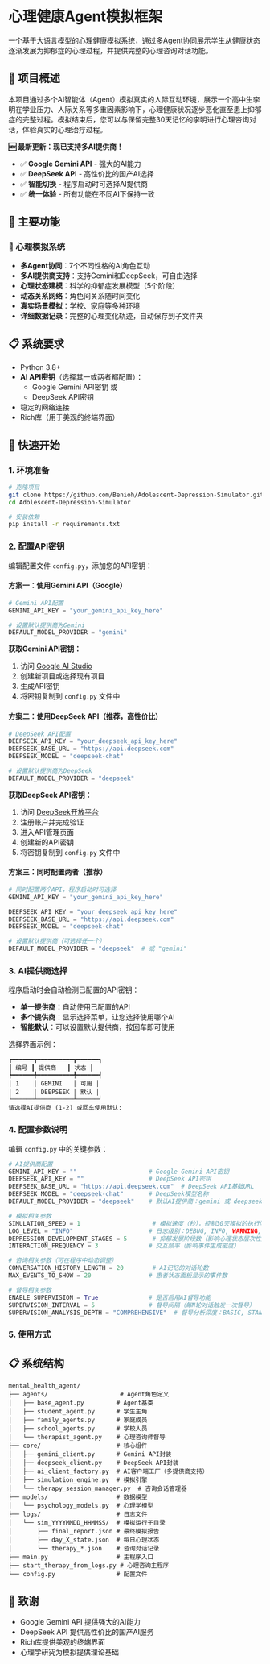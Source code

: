 # 心理健康Agent模拟框架

一个基于大语言模型的心理健康模拟系统，通过多Agent协同展示学生从健康状态逐渐发展为抑郁症的心理过程，并提供完整的心理咨询对话功能。

## 📖 项目概述

本项目通过多个AI智能体（Agent）模拟真实的人际互动环境，展示一个高中生李明在学业压力、人际关系等多重因素影响下，心理健康状况逐步恶化直至患上抑郁症的完整过程。模拟结束后，您可以与保留完整30天记忆的李明进行心理咨询对话，体验真实的心理治疗过程。

**🆕 最新更新：现已支持多AI提供商！**
- ✅ **Google Gemini API** - 强大的AI能力
- ✅ **DeepSeek API** - 高性价比的国产AI选择  
- ✅ **智能切换** - 程序启动时可选择AI提供商
- ✅ **统一体验** - 所有功能在不同AI下保持一致

## 🎯 主要功能

### 🏥 心理模拟系统
- **多Agent协同**：7个不同性格的AI角色互动
- **多AI提供商支持**：支持Gemini和DeepSeek，可自由选择
- **心理状态建模**：科学的抑郁症发展模型（5个阶段）
- **动态关系网络**：角色间关系随时间变化
- **真实场景模拟**：学校、家庭等多种环境
- **详细数据记录**：完整的心理变化轨迹，自动保存到子文件夹

## 📋 系统要求

- Python 3.8+
- **AI API密钥**（选择其一或两者都配置）：
  - Google Gemini API密钥 或
  - DeepSeek API密钥
- 稳定的网络连接
- Rich库（用于美观的终端界面）

## 🚀 快速开始

### 1. 环境准备

```bash
# 克隆项目
git clone https://github.com/Benioh/Adolescent-Depression-Simulator.git
cd Adolescent-Depression-Simulator

# 安装依赖
pip install -r requirements.txt
```

### 2. 配置API密钥

编辑配置文件 `config.py`，添加您的API密钥：

#### 方案一：使用Gemini API（Google）
```python
# Gemini API配置
GEMINI_API_KEY = "your_gemini_api_key_here"

# 设置默认提供商为Gemini
DEFAULT_MODEL_PROVIDER = "gemini"
```

**获取Gemini API密钥：**
1. 访问 [Google AI Studio](https://makersuite.google.com/)
2. 创建新项目或选择现有项目
3. 生成API密钥
4. 将密钥复制到 `config.py` 文件中

#### 方案二：使用DeepSeek API（推荐，高性价比）
```python
# DeepSeek API配置
DEEPSEEK_API_KEY = "your_deepseek_api_key_here"
DEEPSEEK_BASE_URL = "https://api.deepseek.com"
DEEPSEEK_MODEL = "deepseek-chat"

# 设置默认提供商为DeepSeek
DEFAULT_MODEL_PROVIDER = "deepseek"
```

**获取DeepSeek API密钥：**
1. 访问 [DeepSeek开放平台](https://platform.deepseek.com/)
2. 注册账户并完成验证
3. 进入API管理页面
4. 创建新的API密钥
5. 将密钥复制到 `config.py` 文件中

#### 方案三：同时配置两者（推荐）
```python
# 同时配置两个API，程序启动时可选择
GEMINI_API_KEY = "your_gemini_api_key_here"

DEEPSEEK_API_KEY = "your_deepseek_api_key_here"  
DEEPSEEK_BASE_URL = "https://api.deepseek.com"
DEEPSEEK_MODEL = "deepseek-chat"

# 设置默认提供商（可选择任一个）
DEFAULT_MODEL_PROVIDER = "deepseek"  # 或 "gemini"
```

### 3. AI提供商选择

程序启动时会自动检测已配置的API密钥：

- **单一提供商**：自动使用已配置的API
- **多个提供商**：显示选择菜单，让您选择使用哪个AI
- **智能默认**：可以设置默认提供商，按回车即可使用

选择界面示例：
```
┏━━━━━━┳━━━━━━━━━━┳━━━━━━┓
┃ 编号 ┃ 提供商   ┃ 状态 ┃
┡━━━━━━╇━━━━━━━━━━╇━━━━━━┩
│ 1    │ GEMINI   │ 可用 │
│ 2    │ DEEPSEEK │ 默认 │
└──────┴──────────┴──────┘
请选择AI提供商 (1-2) 或回车使用默认:
```

### 4. 配置参数说明

编辑 `config.py` 中的关键参数：

```python
# AI提供商配置
GEMINI_API_KEY = ""                    # Google Gemini API密钥
DEEPSEEK_API_KEY = ""                  # DeepSeek API密钥  
DEEPSEEK_BASE_URL = "https://api.deepseek.com"  # DeepSeek API基础URL
DEEPSEEK_MODEL = "deepseek-chat"       # DeepSeek模型名称
DEFAULT_MODEL_PROVIDER = "deepseek"    # 默认AI提供商：gemini 或 deepseek

# 模拟相关参数
SIMULATION_SPEED = 1                    # 模拟速度（秒），控制30天模拟的执行间隔
LOG_LEVEL = "INFO"                     # 日志级别：DEBUG, INFO, WARNING, ERROR
DEPRESSION_DEVELOPMENT_STAGES = 5       # 抑郁发展阶段数（影响心理状态层次性）
INTERACTION_FREQUENCY = 3              # 交互频率（影响事件生成密度）

# 咨询相关参数（可在程序中动态调整）
CONVERSATION_HISTORY_LENGTH = 20        # AI记忆的对话轮数
MAX_EVENTS_TO_SHOW = 20                # 患者状态面板显示的事件数

# 督导相关参数
ENABLE_SUPERVISION = True              # 是否启用AI督导功能
SUPERVISION_INTERVAL = 5               # 督导间隔（每N轮对话触发一次督导）
SUPERVISION_ANALYSIS_DEPTH = "COMPREHENSIVE"  # 督导分析深度：BASIC, STANDARD, COMPREHENSIVE
```

### 5. 使用方式

## 📋 系统结构

```
mental_health_agent/
├── agents/                    # Agent角色定义
│   ├── base_agent.py         # Agent基类
│   ├── student_agent.py      # 学生主角
│   ├── family_agents.py      # 家庭成员
│   ├── school_agents.py      # 学校人员
│   └── therapist_agent.py    # 心理咨询师督导
├── core/                     # 核心组件
│   ├── gemini_client.py      # Gemini API封装
│   ├── deepseek_client.py    # DeepSeek API封装
│   ├── ai_client_factory.py  # AI客户端工厂（多提供商支持）
│   ├── simulation_engine.py  # 模拟引擎
│   └── therapy_session_manager.py  # 咨询会话管理器
├── models/                   # 数据模型
│   └── psychology_models.py  # 心理学模型
├── logs/                     # 日志文件
│   └── sim_YYYYMMDD_HHMMSS/  # 模拟运行子目录
│       ├── final_report.json # 最终模拟报告
│       ├── day_X_state.json  # 每日心理状态
│       └── therapy_*.json    # 咨询对话记录
├── main.py                   # 主程序入口
├── start_therapy_from_logs.py # 心理咨询主程序
└── config.py                 # 配置文件
``` 

## 🙏 致谢

- Google Gemini API 提供强大的AI能力
- DeepSeek API 提供高性价比的国产AI服务
- Rich库提供美观的终端界面
- 心理学研究为模拟提供理论基础 